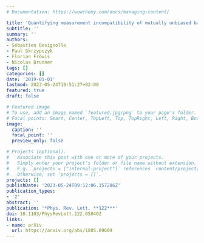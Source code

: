 ```yaml
---
# Documentation: https://wowchemy.com/docs/managing-content/

title: 'Quantifying measurement incompatibility of mutually unbiased bases'
subtitle: ''
summary: ''
authors:
- Sébastien Designolle
- Paul Skrzypczyk
- Florian Fröwis
- Nicolas Brunner
tags: []
categories: []
date: '2019-01-01'
lastmod: 2023-05-24T10:51:27+02:00
featured: true
draft: false

# Featured image
# To use, add an image named `featured.jpg/png` to your page's folder.
# Focal points: Smart, Center, TopLeft, Top, TopRight, Left, Right, BottomLeft, Bottom, BottomRight.
image:
  caption: ''
  focal_point: ''
  preview_only: false

# Projects (optional).
#   Associate this post with one or more of your projects.
#   Simply enter your project's folder or file name without extension.
#   E.g. `projects = ["internal-project"]` references `content/project/deep-learning/index.md`.
#   Otherwise, set `projects = []`.
projects: []
publishDate: '2023-05-24T09:12:06.157286Z'
publication_types:
- '2'
abstract: ''
publication: '*Phys. Rev. Lett. **122***'
doi: 10.1103/PhysRevLett.122.050402
links:
- name: arXiv
  url: https://arxiv.org/abs/1805.09609
---
```

